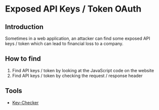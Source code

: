 # Exposed API Keys / Token OAuth

## Introduction
Sometimes in a web application, an attacker can find some exposed API keys / token which can lead to financial loss to a company.

## How to find
1. Find API keys / token by looking at the JavaScript code on the website
2. Find API keys / token by checking the request / response header

## Tools
* [Key-Checker](https://github.com/daffainfo/Key-Checker)

